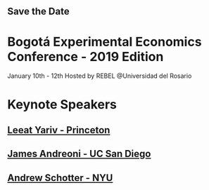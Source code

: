 ## Save the Date

# Bogotá Experimental Economics Conference - 2019 Edition

January 10th - 12th 
Hosted by REBEL @Universidad del Rosario

# Keynote Speakers

## [Leeat Yariv - Princeton](http://lyariv.mycpanel.princeton.edu//)

## [James Andreoni - UC San Diego](http://econweb.ucsd.edu/~jandreon/)

## [Andrew Schotter - NYU](https://as.nyu.edu/content/nyu-as/as/faculty/andrew-schotter.html)
